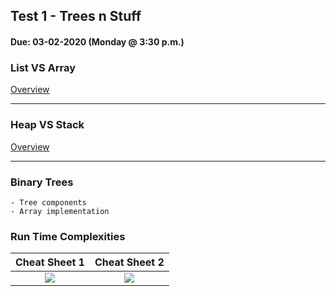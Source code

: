 ## Test 1 - Trees n Stuff
#### Due:  03-02-2020 (Monday @ 3:30 p.m.)

### List VS Array

[Overview](../../Resources/07-ListVsArray/README.md)

---

### Heap VS Stack

[Overview](../../Resources/08-StackVsHeap/README.md)

--- 

### Binary Trees

    - Tree components
    - Array implementation

### Run Time Complexities

|  Cheat Sheet 1 | Cheat Sheet 2 |
|:---------:|:---------------:|
| [<img src="https://cs.msutexas.edu/~griffin/zcloud/zcloud-files/bigoh_cheet_sheet_2020_thumb.png">](https://cs.msutexas.edu/~griffin/zcloud/zcloud-files/bigoh_cheet_sheet_2020.png) | [<img src="https://cs.msutexas.edu/~griffin/zcloud/zcloud-files/bigoh_cheet_sheet_2_2020_thumb.png">](https://cs.msutexas.edu/~griffin/zcloud/zcloud-files/bigoh_cheet_sheet_2_2020.png)





